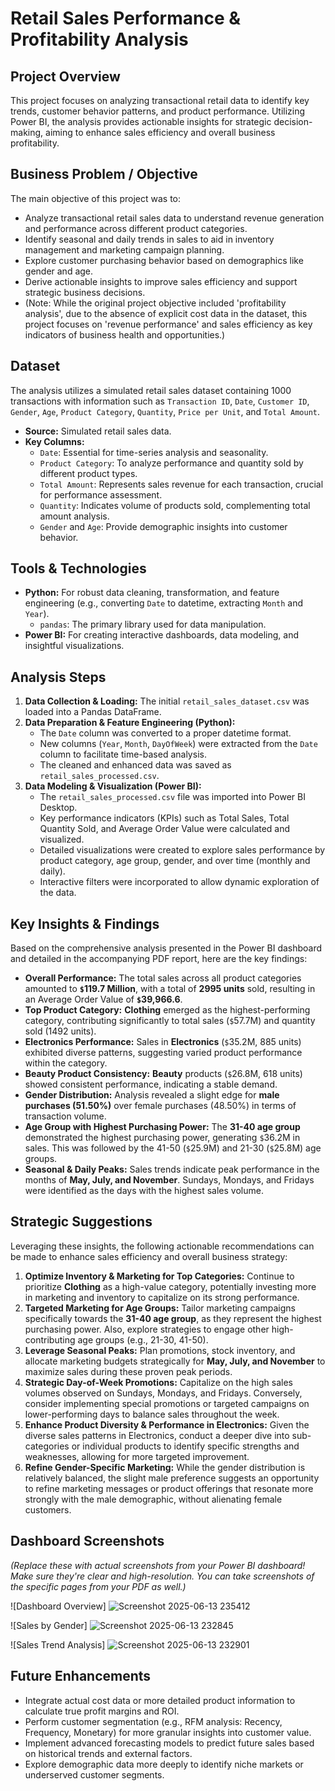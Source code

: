 # Retail Sales Performance & Profitability Analysis

## Project Overview

This project focuses on analyzing transactional retail data to identify key trends, customer behavior patterns, and product performance. Utilizing Power BI, the analysis provides actionable insights for strategic decision-making, aiming to enhance sales efficiency and overall business profitability.

## Business Problem / Objective

The main objective of this project was to:
* Analyze transactional retail sales data to understand revenue generation and performance across different product categories.
* Identify seasonal and daily trends in sales to aid in inventory management and marketing campaign planning.
* Explore customer purchasing behavior based on demographics like gender and age.
* Derive actionable insights to improve sales efficiency and support strategic business decisions.
* (Note: While the original project objective included 'profitability analysis', due to the absence of explicit cost data in the dataset, this project focuses on 'revenue performance' and sales efficiency as key indicators of business health and opportunities.)

## Dataset

The analysis utilizes a simulated retail sales dataset containing 1000 transactions with information such as `Transaction ID`, `Date`, `Customer ID`, `Gender`, `Age`, `Product Category`, `Quantity`, `Price per Unit`, and `Total Amount`.
* **Source:** Simulated retail sales data.
* **Key Columns:**
    * `Date`: Essential for time-series analysis and seasonality.
    * `Product Category`: To analyze performance and quantity sold by different product types.
    * `Total Amount`: Represents sales revenue for each transaction, crucial for performance assessment.
    * `Quantity`: Indicates volume of products sold, complementing total amount analysis.
    * `Gender` and `Age`: Provide demographic insights into customer behavior.

## Tools & Technologies

* **Python:** For robust data cleaning, transformation, and feature engineering (e.g., converting `Date` to datetime, extracting `Month` and `Year`).
    * `pandas`: The primary library used for data manipulation.
* **Power BI:** For creating interactive dashboards, data modeling, and insightful visualizations.

## Analysis Steps

1.  **Data Collection & Loading:** The initial `retail_sales_dataset.csv` was loaded into a Pandas DataFrame.
2.  **Data Preparation & Feature Engineering (Python):**
    * The `Date` column was converted to a proper datetime format.
    * New columns (`Year`, `Month`, `DayOfWeek`) were extracted from the `Date` column to facilitate time-based analysis.
    * The cleaned and enhanced data was saved as `retail_sales_processed.csv`.
3.  **Data Modeling & Visualization (Power BI):**
    * The `retail_sales_processed.csv` file was imported into Power BI Desktop.
    * Key performance indicators (KPIs) such as Total Sales, Total Quantity Sold, and Average Order Value were calculated and visualized.
    * Detailed visualizations were created to explore sales performance by product category, age group, gender, and over time (monthly and daily).
    * Interactive filters were incorporated to allow dynamic exploration of the data.

## Key Insights & Findings

Based on the comprehensive analysis presented in the Power BI dashboard and detailed in the accompanying PDF report, here are the key findings:

* **Overall Performance:** The total sales across all product categories amounted to **`$`119.7 Million**, with a total of **2995 units** sold, resulting in an Average Order Value of **`$`39,966.6**.
* **Top Product Category:** **Clothing** emerged as the highest-performing category, contributing significantly to total sales (`$`57.7M) and quantity sold (1492 units).
* **Electronics Performance:** Sales in **Electronics** (`$`35.2M, 885 units) exhibited diverse patterns, suggesting varied product performance within the category.
* **Beauty Product Consistency:** **Beauty** products (`$`26.8M, 618 units) showed consistent performance, indicating a stable demand.
* **Gender Distribution:** Analysis revealed a slight edge for **male purchases (51.50%)** over female purchases (48.50%) in terms of transaction volume.
* **Age Group with Highest Purchasing Power:** The **31-40 age group** demonstrated the highest purchasing power, generating `$`36.2M in sales. This was followed by the 41-50 (`$`25.9M) and 21-30 (`$`25.8M) age groups.
* **Seasonal & Daily Peaks:** Sales trends indicate peak performance in the months of **May, July, and November**. Sundays, Mondays, and Fridays were identified as the days with the highest sales volume.

## Strategic Suggestions

Leveraging these insights, the following actionable recommendations can be made to enhance sales efficiency and overall business strategy:

1.  **Optimize Inventory & Marketing for Top Categories:** Continue to prioritize **Clothing** as a high-value category, potentially investing more in marketing and inventory to capitalize on its strong performance.
2.  **Targeted Marketing for Age Groups:** Tailor marketing campaigns specifically towards the **31-40 age group**, as they represent the highest purchasing power. Also, explore strategies to engage other high-contributing age groups (e.g., 21-30, 41-50).
3.  **Leverage Seasonal Peaks:** Plan promotions, stock inventory, and allocate marketing budgets strategically for **May, July, and November** to maximize sales during these proven peak periods.
4.  **Strategic Day-of-Week Promotions:** Capitalize on the high sales volumes observed on Sundays, Mondays, and Fridays. Conversely, consider implementing special promotions or targeted campaigns on lower-performing days to balance sales throughout the week.
5.  **Enhance Product Diversity & Performance in Electronics:** Given the diverse sales patterns in Electronics, conduct a deeper dive into sub-categories or individual products to identify specific strengths and weaknesses, allowing for more targeted improvement.
6.  **Refine Gender-Specific Marketing:** While the gender distribution is relatively balanced, the slight male preference suggests an opportunity to refine marketing messages or product offerings that resonate more strongly with the male demographic, without alienating female customers.

## Dashboard Screenshots

*(Replace these with actual screenshots from your Power BI dashboard! Make sure they're clear and high-resolution. You can take screenshots of the specific pages from your PDF as well.)*

![Dashboard Overview]
![Screenshot 2025-06-13 235412](https://github.com/user-attachments/assets/c9c89f3d-bae5-4bbb-b1b7-775504bba9df)

![Sales by Gender]
![Screenshot 2025-06-13 232845](https://github.com/user-attachments/assets/df9e4f71-1cb6-4caf-afe1-1a373e9dfdd9)

![Sales Trend Analysis]
![Screenshot 2025-06-13 232901](https://github.com/user-attachments/assets/44e776d2-d8d0-46d0-9d34-b8bd8b872af7)


## Future Enhancements

* Integrate actual cost data or more detailed product information to calculate true profit margins and ROI.
* Perform customer segmentation (e.g., RFM analysis: Recency, Frequency, Monetary) for more granular insights into customer value.
* Implement advanced forecasting models to predict future sales based on historical trends and external factors.
* Explore demographic data more deeply to identify niche markets or underserved customer segments.
